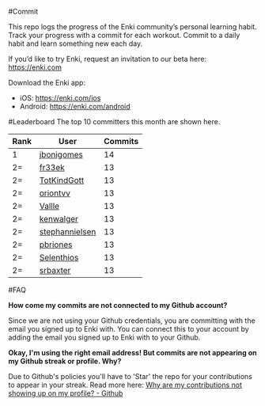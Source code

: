 #Commit

This repo logs the progress of the Enki community’s personal learning habit. Track your progress with a commit for each workout. Commit to a daily habit and learn something new each day.

If you’d like to try Enki, request an invitation to our beta here: https://enki.com

Download the Enki app: 
 - iOS: https://enki.com/ios
 - Android: https://enki.com/android

#Leaderboard
The top 10 committers this month are shown here.

| Rank | User | Commits |
|------|------|---------|
|1|[jbonigomes](https://github.com/jbonigomes)|14|
|2=|[fr33ek](https://github.com/fr33ek)|13|
|2=|[TotKindGott](https://github.com/TotKindGott)|13|
|2=|[oriontvv](https://github.com/oriontvv)|13|
|2=|[Vallle](https://github.com/Vallle)|13|
|2=|[kenwalger](https://github.com/kenwalger)|13|
|2=|[stephannielsen](https://github.com/stephannielsen)|13|
|2=|[pbriones](https://github.com/pbriones)|13|
|2=|[Selenthios](https://github.com/Selenthios)|13|
|2=|[srbaxter](https://github.com/srbaxter)|13|

#FAQ

**How come my commits are not connected to my Github account?**

Since we are not using your Github credentials, you are committing with the email you signed up to Enki with. You can connect this to your account by adding the email you signed up to Enki with to your Github.

**Okay, I'm using the right email address! But commits are not appearing on my Github streak or profile. Why?**

Due to Github's policies you'll have to 'Star' the repo for your contributions to appear in your streak. Read more here: [Why are my contributions not showing up on my profile? - Github](https://help.github.com/articles/why-are-my-contributions-not-showing-up-on-my-profile/)
